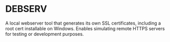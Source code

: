 # DEBSERV
A local webserver tool that generates its own SSL certificates, including a root cert installable on Windows. Enables simulating remote HTTPS servers for testing or development purposes.
